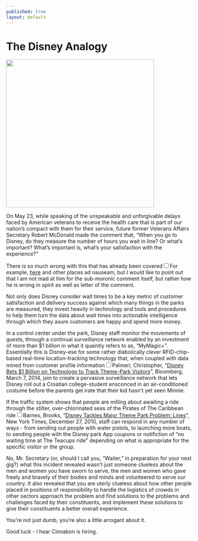 ```yaml
---
published: true
layout: default
---
```

<h1>The Disney Analogy</h1>
<p><img class="right" width="400px" src="https://nselby.github.io/assets/img/secretary_dipshit.png" /></p>

<p>On May 23, while speaking of the unspeakable and unforgivable delays faced by American veterans to receive the health care that is part of our nation’s compact with them for their service, future former Veterans Affairs Secretary Robert McDonald made the comment that, “When you go to Disney, do they measure the number of hours you wait in line? Or what’s important? What’s important is, what’s your satisfaction with the experience?”</p>

<p>There is so much wrong with this that has already been covered<label for="sn-demo" class="margin-toggle sidenote-number"></label><input type="checkbox" id="sn-demo" class="margin-toggle"/><span class="sidenote">For example, <a href="http://www.cnn.com/2016/05/23/politics/veterans-affairs-secretary-disneyland-wait-times/index.html" target="_blank">here</a> and other places ad nauseam</span>, but I would like to point out that I am not mad at him for the sub-moronic comment itself, but rather how he is wrong in spirit as well as letter of the comment.</p>

<p>Not only does Disney consider wait times to be a key metric of customer satisfaction and delivery success against which many things in the parks are measured, they invest heavily in technology and tools and procedures to help them turn the data about wait times into actionable intelligence through which they asure customers are happy and spend more money. </p>

<p>In a control center under the park, Disney staff monitor the movements of guests, through a continual surveillance network enabled by an investment of more than $1 billion in what it quaintly refers to as, “MyMagic+”. Essentially this is Disney-ese for some rather diabolically clever RFID-chip-based real-time location-tracking technology that, when coupled with data mined from customer profile information<label for="sn-demo" class="margin-toggle sidenote-number"></label><input type="checkbox" id="sn-demo" class="margin-toggle"/><span class="sidenote">Palmeri, Christopher, “<a href="http://www.bloomberg.com/news/articles/2014-03-07/disney-bets-1-billion-on-technology-to-track-theme-park-visitors" target="_blank">Disney Bets $1 Billion on Technology to Track Theme-Park Visitors</a>”, Bloomberg, March 7, 2014</span>, join to create a pervasive surveillance network that lets Disney roll out a Croatian college-student ensconced in an air-conditioned costume before the parents get irate that their kid hasn’t yet seen Minnie. </p>

<p>If the traffic system shows that people are milling about awaiting a ride through the stilter, over-chlorinated seas of the Pirates of The Caribbean ride<label for="sn-demo" class="margin-toggle sidenote-number"></label><input type="checkbox" id="sn-demo" class="margin-toggle"/><span class="sidenote">Barnes, Brooks, “<a href="http://www.nytimes.com/2010/12/28/business/media/28disney.html" target="_blank">Disney Tackles Major Theme Park Problem: Lines</a>”, New York Times, December 27, 2010</span>, staff can respond in any number of ways - from sending out people with water pistols, to launching more boats, to sending people with the Disney park App coupons or notifiction of “no waiting time at The Teacups ride” depending on what is appropriate for the specific visitor or the group.</p>

<p>No, Mr. Secretary (or, should I call you, “Waiter,” in preparation for your next gig?) what this incident revealed wasn’t just someone clueless about the men and women you have sworn to serve, the men and women who gave freely and bravely of their bodies and minds and volunteered to serve our country. It also revealed that you are uterly clueless about how other people placed in positions of responsibility to handle the logistics of crowds in other sectors approach the problem and find solutions to the problems and challenges faced by their constituents, and implement these solutions to give their constituents a better overall experience. </p>

<p>You’re not just dumb, you’re also a little arrogant about it. </p>

<p>Good luck - I hear Cinnabon is hiring. </p>

